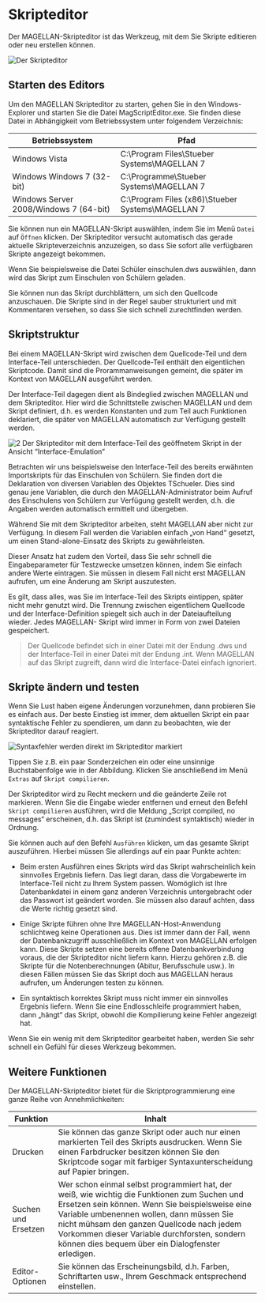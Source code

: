 # Skripteditor

Der MAGELLAN-Skripteditor ist das Werkzeug, mit dem Sie Skripte editieren oder neu erstellen können.

![Der Skripteditor](/assets/images/scripting/skripteditor.png)

## Starten des Editors

Um den MAGELLAN Skripteditor zu starten, gehen Sie in den Windows-Explorer und starten Sie die Datei MagScriptEditor.exe. Sie finden diese Datei in Abhängigkeit vom Betriebssystem unter folgendem Verzeichnis:

Betriebssystem|Pfad
--|--
Windows Vista|C:\Program Files\Stueber Systems\MAGELLAN 7
Windows Windows 7 (32-bit)|C:\Programme\Stueber Systems\MAGELLAN 7
Windows Server 2008/Windows 7 (64-bit)|C:\Program Files (x86)\Stueber Systems\MAGELLAN 7

Sie können nun ein MAGELLAN-Skript auswählen, indem Sie im Menü ```Datei``` auf ```Öffnen``` klicken. Der Skripteditor versucht automatisch das gerade aktuelle Skripteverzeichnis anzuzeigen, so dass Sie sofort alle verfügbaren Skripte angezeigt bekommen.

Wenn Sie beispielsweise die Datei Schüler einschulen.dws auswählen, dann wird das Skript zum Einschulen von Schülern geladen.

Sie können nun das Skript durchblättern, um sich den Quellcode anzuschauen. Die Skripte sind in der Regel sauber strukturiert und mit Kommentaren versehen, so dass Sie sich schnell zurechtfinden werden.

## Skriptstruktur

Bei einem MAGELLAN-Skript wird zwischen dem Quellcode-Teil und dem Interface-Teil unterschieden.
Der Quellcode-Teil enthält den eigentlichen Skriptcode. Damit sind die Prorammanweisungen gemeint, die später im Kontext von MAGELLAN ausgeführt werden.

Der Interface-Teil dagegen dient als Bindeglied zwischen MAGELLAN und dem Skripteditor. Hier wird die Schnittstelle zwischen MAGELLAN und dem Skript definiert, d.h. es werden Konstanten und zum Teil auch Funktionen deklariert, die später von MAGELLAN automatisch zur Verfügung gestellt werden.

![2 Der Skripteditor mit dem Interface-Teil des geöffnetem Skript in der Ansicht “Interface-Emulation“](/assets/images/scripting/interface-emulation.png)

Betrachten wir uns beispielsweise den Interface-Teil des bereits erwähnten Importskripts für das Einschulen von Schülern. Sie finden dort die Deklaration von diversen Variablen des Objektes TSchueler. Dies sind genau jene Variablen, die durch den MAGELLAN-Administrator beim Aufruf des Einschulens von Schülern zur Verfügung gestellt werden, d.h. die Angaben werden automatisch ermittelt und übergeben.

Während Sie mit dem Skripteditor arbeiten, steht MAGELLAN aber nicht zur Verfügung. In diesem Fall werden die Variablen einfach „von Hand“ gesetzt, um einen Stand-alone-Einsatz des Skripts zu gewährleisten.

Dieser Ansatz hat zudem den Vorteil, dass Sie sehr schnell die Eingabeparameter für Testzwecke umsetzen können, indem Sie einfach andere Werte eintragen. Sie müssen in diesem Fall nicht erst MAGELLAN aufrufen, um eine Änderung am Skript auszutesten.

Es gilt, dass alles, was Sie im Interface-Teil des Skripts eintippen, später nicht mehr genutzt wird.
Die Trennung zwischen eigentlichem Quellcode und der Interface-Definition spiegelt sich auch in der Dateiaufteilung wieder. Jedes MAGELLAN- Skript wird immer in Form von zwei Dateien gespeichert.
>Der Quellcode befindet sich in einer Datei mit der Endung .dws und der Interface-Teil in einer Datei mit der Endung .int. Wenn MAGELLAN auf das Skript zugreift, dann wird die Interface-Datei einfach ignoriert.

## Skripte ändern und testen

Wenn Sie Lust haben eigene Änderungen vorzunehmen, dann probieren Sie es einfach aus. Der beste Einstieg ist immer, dem aktuellen Skript ein paar syntaktische Fehler zu spendieren, um dann zu beobachten, wie der Skripteditor darauf reagiert.

![Syntaxfehler werden direkt im Skripteditor markiert](/assets/images/scripting/skripteditor-fehler.png)

Tippen Sie z.B. ein paar Sonderzeichen ein oder eine unsinnige Buchstabenfolge wie in der Abbildung. Klicken Sie anschließend im Menü ```Extras``` auf ```Skript compilieren```.

Der Skripteditor wird zu Recht meckern und die geänderte Zeile rot markieren. Wenn Sie die Eingabe wieder entfernen und erneut den Befehl ```Skript compilieren``` ausführen, wird die Meldung „Script compiled, no messages“ erscheinen, d.h. das Skript ist (zumindest syntaktisch) wieder in Ordnung.

Sie können auch auf den Befehl ```Ausführen```  klicken, um das gesamte Skript auszuführen. Hierbei müssen Sie allerdings auf ein paar Punkte achten:

* Beim ersten Ausführen eines Skripts wird das Skript wahrscheinlich kein sinnvolles Ergebnis liefern. Das liegt daran, dass die Vorgabewerte im Interface-Teil nicht zu Ihrem System passen. Womöglich ist Ihre Datenbankdatei in einem ganz anderen Verzeichnis untergebracht oder das Passwort ist geändert worden. Sie müssen also darauf achten, dass die Werte richtig gesetzt sind.

* Einige Skripte führen ohne Ihre MAGELLAN-Host-Anwendung schlichtweg keine Operationen aus. Dies ist immer dann der Fall, wenn der Datenbankzugriff ausschließlich im Kontext von MAGELLAN erfolgen kann. Diese Skripte setzen eine bereits offene Datenbankverbindung voraus, die der Skripteditor nicht liefern kann. Hierzu gehören z.B. die Skripte für die Notenberechnungen (Abitur, Berufsschule usw.). In diesen Fällen müssen Sie das Skript doch aus MAGELLAN heraus aufrufen, um Änderungen testen zu können.

* Ein syntaktisch korrektes Skript muss nicht immer ein sinnvolles Ergebnis liefern. Wenn Sie eine Endlosschleife programmiert haben, dann „hängt“ das Skript, obwohl die Kompilierung keine Fehler angezeigt hat.

Wenn Sie ein wenig mit dem Skripteditor gearbeitet haben, werden Sie sehr schnell ein Gefühl für dieses Werkzeug bekommen.

## Weitere Funktionen

Der MAGELLAN-Skripteditor bietet für die Skriptprogrammierung eine ganze Reihe von Annehmlichkeiten:

Funktion|Inhalt
--|--
Drucken| Sie können das ganze Skript oder auch nur einen markierten Teil des Skripts ausdrucken. Wenn Sie einen Farbdrucker besitzen können Sie den Skriptcode sogar mit farbiger Syntaxunterscheidung auf Papier bringen.
Suchen und Ersetzen|Wer schon einmal selbst programmiert hat, der weiß, wie wichtig die Funktionen zum Suchen und Ersetzen sein können. Wenn Sie beispielsweise eine Variable umbenennen wollen, dann müssen Sie nicht mühsam den ganzen Quellcode nach jedem Vorkommen dieser Variable durchforsten, sondern können dies bequem über ein Dialogfenster erledigen.
Editor-Optionen|Sie können das Erscheinungsbild, d.h. Farben, Schriftarten usw., Ihrem Geschmack entsprechend einstellen.
